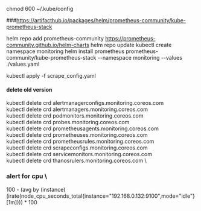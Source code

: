 chmod 600 ~/.kube/config

###https://artifacthub.io/packages/helm/prometheus-community/kube-prometheus-stack


helm repo add prometheus-community https://prometheus-community.github.io/helm-charts
helm repo update
kubectl create namespace monitoring
helm install prometheus prometheus-community/kube-prometheus-stack --namespace monitoring --values ./values.yaml


kubectl apply -f scrape_config.yaml

#### delete old version
kubectl delete crd alertmanagerconfigs.monitoring.coreos.com \
kubectl delete crd alertmanagers.monitoring.coreos.com \
kubectl delete crd podmonitors.monitoring.coreos.com \
kubectl delete crd probes.monitoring.coreos.com \
kubectl delete crd prometheusagents.monitoring.coreos.com \
kubectl delete crd prometheuses.monitoring.coreos.com \
kubectl delete crd prometheusrules.monitoring.coreos.com \
kubectl delete crd scrapeconfigs.monitoring.coreos.com \
kubectl delete crd servicemonitors.monitoring.coreos.com \
kubectl delete crd thanosrulers.monitoring.coreos.com \

### alert for cpu \
100 - (avg by (instance)(irate(node_cpu_seconds_total{instance="192.168.0.132:9100",mode="idle"}[1m]))) * 100